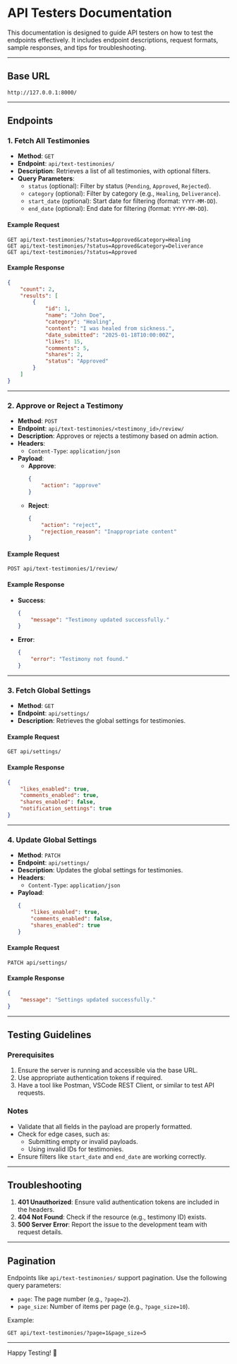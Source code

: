 
# API Testers Documentation

This documentation is designed to guide API testers on how to test the endpoints effectively. It includes endpoint descriptions, request formats, sample responses, and tips for troubleshooting.

---

## Base URL
```
http://127.0.0.1:8000/
```

---

## Endpoints

### 1. Fetch All Testimonies
- **Method**: `GET`
- **Endpoint**: `api/text-testimonies/`
- **Description**: Retrieves a list of all testimonies, with optional filters.
- **Query Parameters**:
  - `status` (optional): Filter by status (`Pending`, `Approved`, `Rejected`).
  - `category` (optional): Filter by category (e.g., `Healing`, `Deliverance`).
  - `start_date` (optional): Start date for filtering (format: `YYYY-MM-DD`).
  - `end_date` (optional): End date for filtering (format: `YYYY-MM-DD`).

#### Example Request
```
GET api/text-testimonies/?status=Approved&category=Healing
GET api/text-testimonies/?status=Approved&category=Deliverance
GET api/text-testimonies/?status=Approved
```

#### Example Response
```json
{
    "count": 2,
    "results": [
        {
            "id": 1,
            "name": "John Doe",
            "category": "Healing",
            "content": "I was healed from sickness.",
            "date_submitted": "2025-01-18T10:00:00Z",
            "likes": 15,
            "comments": 5,
            "shares": 2,
            "status": "Approved"
        }
    ]
}
```

---

### 2. Approve or Reject a Testimony
- **Method**: `POST`
- **Endpoint**: `api/text-testimonies/<testimony_id>/review/`
- **Description**: Approves or rejects a testimony based on admin action.
- **Headers**:
  - `Content-Type`: `application/json`
- **Payload**:
  - **Approve**:
    ```json
    {
        "action": "approve"
    }
    ```
  - **Reject**:
    ```json
    {
        "action": "reject",
        "rejection_reason": "Inappropriate content"
    }
    ```

#### Example Request
```
POST api/text-testimonies/1/review/
```

#### Example Response
- **Success**:
  ```json
  {
      "message": "Testimony updated successfully."
  }
  ```
- **Error**:
  ```json
  {
      "error": "Testimony not found."
  }
  ```

---

### 3. Fetch Global Settings
- **Method**: `GET`
- **Endpoint**: `api/settings/`
- **Description**: Retrieves the global settings for testimonies.

#### Example Request
```
GET api/settings/
```

#### Example Response
```json
{
    "likes_enabled": true,
    "comments_enabled": true,
    "shares_enabled": false,
    "notification_settings": true
}
```

---

### 4. Update Global Settings
- **Method**: `PATCH`
- **Endpoint**: `api/settings/`
- **Description**: Updates the global settings for testimonies.
- **Headers**:
  - `Content-Type`: `application/json`
- **Payload**:
  ```json
  {
      "likes_enabled": true,
      "comments_enabled": false,
      "shares_enabled": true
  }
  ```

#### Example Request
```
PATCH api/settings/
```

#### Example Response
```json
{
    "message": "Settings updated successfully."
}
```

---

## Testing Guidelines

### Prerequisites
1. Ensure the server is running and accessible via the base URL.
2. Use appropriate authentication tokens if required.
3. Have a tool like Postman, VSCode REST Client, or similar to test API requests.

### Notes
- Validate that all fields in the payload are properly formatted.
- Check for edge cases, such as:
  - Submitting empty or invalid payloads.
  - Using invalid IDs for testimonies.
- Ensure filters like `start_date` and `end_date` are working correctly.

---

## Troubleshooting
1. **401 Unauthorized**: Ensure valid authentication tokens are included in the headers.
2. **404 Not Found**: Check if the resource (e.g., testimony ID) exists.
3. **500 Server Error**: Report the issue to the development team with request details.

---

## Pagination
Endpoints like `api/text-testimonies/` support pagination. Use the following query parameters:
- `page`: The page number (e.g., `?page=2`).
- `page_size`: Number of items per page (e.g., `?page_size=10`).

Example:
```
GET api/text-testimonies/?page=1&page_size=5
```

---

Happy Testing! 🚀
